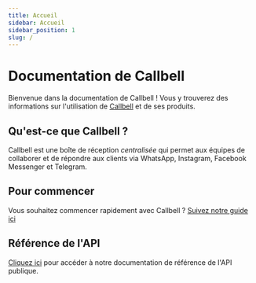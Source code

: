 ```yaml
---
title: Accueil
sidebar: Accueil
sidebar_position: 1
slug: /
---
```


# Documentation de Callbell

Bienvenue dans la documentation de Callbell ! Vous y trouverez des informations sur l'utilisation de [Callbell](https://www.callbell.eu) et de ses produits.

## Qu'est-ce que Callbell ?

Callbell est une boîte de réception _centralisée_ qui permet aux équipes de collaborer et de répondre aux clients via WhatsApp, Instagram, Facebook Messenger et Telegram.

## Pour commencer

Vous souhaitez commencer rapidement avec Callbell ? [Suivez notre guide ici](/bot/getting_started)

## Référence de l'API

[Cliquez ici](/api/reference/introduction) pour accéder à notre documentation de référence de l'API publique.